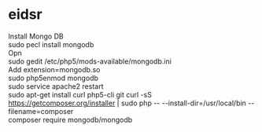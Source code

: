 # eidsr
Install Mongo DB<br>
sudo pecl install mongodb<br>
Opn<br>
sudo gedit /etc/php5/mods-available/mongodb.ini<br>
Add extension=mongodb.so<br>
sudo php5enmod mongodb <br>
sudo service apache2 restart <br>
sudo apt-get install curl php5-cli git
<source lang="bash">
curl -sS https://getcomposer.org/installer | sudo php -- --install-dir=/usr/local/bin --filename=composer<br>
</source>
composer require mongodb/mongodb
